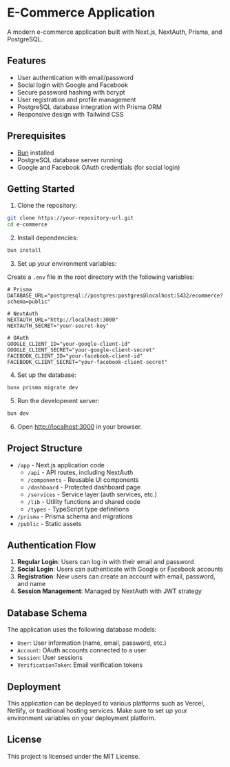 # E-Commerce Application

A modern e-commerce application built with Next.js, NextAuth, Prisma, and PostgreSQL.

## Features

- User authentication with email/password
- Social login with Google and Facebook
- Secure password hashing with bcrypt
- User registration and profile management
- PostgreSQL database integration with Prisma ORM
- Responsive design with Tailwind CSS

## Prerequisites

- [Bun](https://bun.sh/) installed
- PostgreSQL database server running
- Google and Facebook OAuth credentials (for social login)

## Getting Started

1. Clone the repository:

```bash
git clone https://your-repository-url.git
cd e-commerce
```

2. Install dependencies:

```bash
bun install
```

3. Set up your environment variables:

Create a `.env` file in the root directory with the following variables:

```
# Prisma
DATABASE_URL="postgresql://postgres:postgres@localhost:5432/ecommerce?schema=public"

# NextAuth
NEXTAUTH_URL="http://localhost:3000"
NEXTAUTH_SECRET="your-secret-key"

# OAuth
GOOGLE_CLIENT_ID="your-google-client-id"
GOOGLE_CLIENT_SECRET="your-google-client-secret"
FACEBOOK_CLIENT_ID="your-facebook-client-id"
FACEBOOK_CLIENT_SECRET="your-facebook-client-secret"
```

4. Set up the database:

```bash
bunx prisma migrate dev
```

5. Run the development server:

```bash
bun dev
```

6. Open [http://localhost:3000](http://localhost:3000) in your browser.

## Project Structure

- `/app` - Next.js application code
  - `/api` - API routes, including NextAuth
  - `/components` - Reusable UI components
  - `/dashboard` - Protected dashboard page
  - `/services` - Service layer (auth services, etc.)
  - `/lib` - Utility functions and shared code
  - `/types` - TypeScript type definitions
- `/prisma` - Prisma schema and migrations
- `/public` - Static assets

## Authentication Flow

1. **Regular Login**: Users can log in with their email and password
2. **Social Login**: Users can authenticate with Google or Facebook accounts
3. **Registration**: New users can create an account with email, password, and name
4. **Session Management**: Managed by NextAuth with JWT strategy

## Database Schema

The application uses the following database models:

- `User`: User information (name, email, password, etc.)
- `Account`: OAuth accounts connected to a user
- `Session`: User sessions
- `VerificationToken`: Email verification tokens

## Deployment

This application can be deployed to various platforms such as Vercel, Netlify, or traditional hosting services. Make sure to set up your environment variables on your deployment platform.

## License

This project is licensed under the MIT License.
